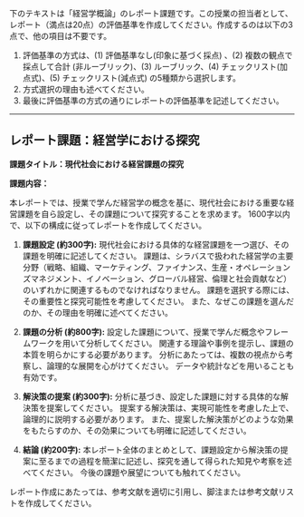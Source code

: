 下のテキストは「経営学概論」のレポート課題です。この授業の担当者として、レポート（満点は20点）の評価基準を作成してください。作成するのは以下の3点で、他の項目は不要です。

1. 評価基準の方式は、(1) 評価基準なし(印象に基づく採点) 、(2) 複数の観点で採点して合計  (非ルーブリック)、(3) ルーブリック、(4) チェックリスト(加点式)、(5) チェックリスト(減点式) の5種類から選択します。
2. 方式選択の理由も述べてください。
3. 最後に評価基準の方式の通りにレポートの評価基準を記述してください。

---------------------------------------
## レポート課題：経営学における探究

**課題タイトル：現代社会における経営課題の探究**

**課題内容：**

本レポートでは、授業で学んだ経営学の概念を基に、現代社会における重要な経営課題を自ら設定し、その課題について探究することを求めます。  1600字以内で、以下の構成に従ってレポートを作成してください。

1. **課題設定 (約300字):**  現代社会における具体的な経営課題を一つ選び、その課題を明確に記述してください。  課題は、シラバスで扱われた経営学の主要分野（戦略、組織、マーケティング、ファイナンス、生産・オペレーションズマネジメント、イノベーション、グローバル経営、倫理と社会貢献など）のいずれかに関連するものでなければなりません。  課題を選択する際には、その重要性と探究可能性を考慮してください。  また、なぜこの課題を選んだのか、その理由を明確に述べてください。

2. **課題の分析 (約800字):**  設定した課題について、授業で学んだ概念やフレームワークを用いて分析してください。  関連する理論や事例を提示し、課題の本質を明らかにする必要があります。  分析にあたっては、複数の視点から考察し、論理的な展開を心がけてください。  データや統計などを用いることも有効です。

3. **解決策の提案 (約300字):**  分析に基づき、設定した課題に対する具体的な解決策を提案してください。  提案する解決策は、実現可能性を考慮した上で、論理的に説明する必要があります。  また、提案した解決策がどのような効果をもたらすのか、その効果についても明確に記述してください。

4. **結論 (約200字):**  本レポート全体のまとめとして、課題設定から解決策の提案に至るまでの過程を簡潔に記述し、探究を通して得られた知見や考察を述べてください。  今後の課題や展望についても触れてください。


レポート作成にあたっては、参考文献を適切に引用し、脚注または参考文献リストを作成してください。
